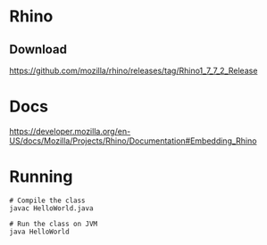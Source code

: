 # Rhino

## Download
https://github.com/mozilla/rhino/releases/tag/Rhino1_7_7_2_Release

# Docs
https://developer.mozilla.org/en-US/docs/Mozilla/Projects/Rhino/Documentation#Embedding_Rhino

# Running
``` shell
# Compile the class
javac HelloWorld.java

# Run the class on JVM
java HelloWorld
```
